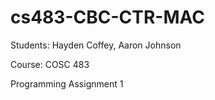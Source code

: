 # cs483-CBC-CTR-MAC

Students: Hayden Coffey, Aaron Johnson

Course: COSC 483

Programming Assignment 1
